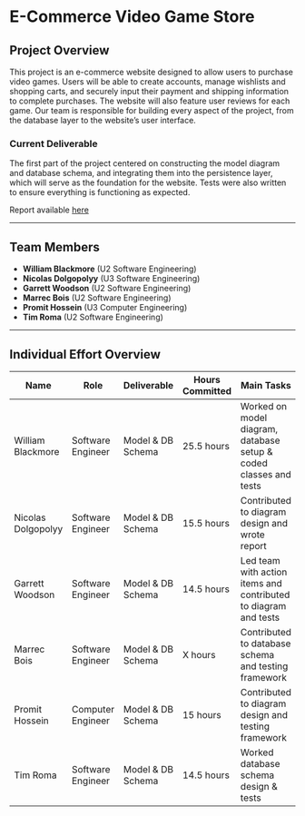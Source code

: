 # E-Commerce Video Game Store

## Project Overview

This project is an e-commerce website designed to allow users to purchase video games. Users will be able to create accounts, manage wishlists and shopping carts, and securely input their payment and shipping information to complete purchases. The website will also feature user reviews for each game. Our team is responsible for building every aspect of the project, from the database layer to the website’s user interface.

### Current Deliverable

The first part of the project centered on constructing the model diagram and database schema, and integrating them into the persistence layer, which will serve as the foundation for the website. Tests were also written to ensure everything is functioning as expected.

Report available [here](https://github.com/McGill-ECSE321-Fall2024/project-group-13/wiki/Game-Store-App-Wiki)

---

## Team Members

- **William Blackmore** (U2 Software Engineering)
- **Nicolas Dolgopolyy** (U3 Software Engineering)
- **Garrett Woodson** (U2 Software Engineering)
- **Marrec Bois** (U2 Software Engineering)
- **Promit Hossein** (U3 Computer Engineering)
- **Tim Roma** (U2 Software Engineering)

---

## Individual Effort Overview

| Name                | Role                    | Deliverable           | Hours Committed | Main Tasks                                          |
|---------------------|-------------------------|-----------------------|-----------------|-----------------------------------------------------|
| William Blackmore   | Software Engineer        | Model & DB Schema     | 25.5 hours         | Worked on model diagram, database setup & coded classes and tests  |
| Nicolas Dolgopolyy  | Software Engineer        | Model & DB Schema     | 15.5 hours         | Contributed to diagram design and wrote report |
| Garrett Woodson     | Software Engineer        | Model & DB Schema     | 14.5 hours         | Led team with action items and contributed to diagram and tests |
| Marrec Bois         | Software Engineer        | Model & DB Schema     | X hours         | Contributed to database schema and testing framework  |
| Promit Hossein      | Computer Engineer        | Model & DB Schema     | 15 hours         | Contributed to diagram design and testing framework |
| Tim Roma            | Software Engineer        | Model & DB Schema     | 14.5 hours         | Worked database schema design & tests  |

